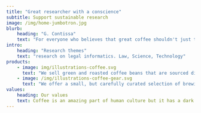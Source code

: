 ```yaml
---
title: "Great researcher with a conscience"
subtitle: Support sustainable research
image: /img/home-jumbotron.jpg
blurb:
    heading: "G. Contissa"
    text: "For everyone who believes that great coffee shouldn't just taste good, it should do good too."
intro:
    heading: "Research themes"
    text: "research on legal informatics. Law, Science, Technology"
products:
    - image: img/illustrations-coffee.svg
      text: "We sell green and roasted coffee beans that are sourced directly from independent farmers and farm cooperatives. We’re proud to offer a variety of coffee beans grown with great care for the environment and local communities. Check our post or contact us directly for current availability."
    - image: /img/illustrations-coffee-gear.svg
      text: "We offer a small, but carefully curated selection of brewing gear and tools for every taste and experience level. No matter if you roast your own beans or just bought your first french press, you’ll find a gadget to fall in love with in our shop."
values:
    heading: Our values
    text: Coffee is an amazing part of human culture but it has a dark side too – one of colonialism and mindless abuse of natural resources and human lives. We want to turn this around and return the coffee trade to the drink’s exhilarating, empowering and unifying nature.
---
```


